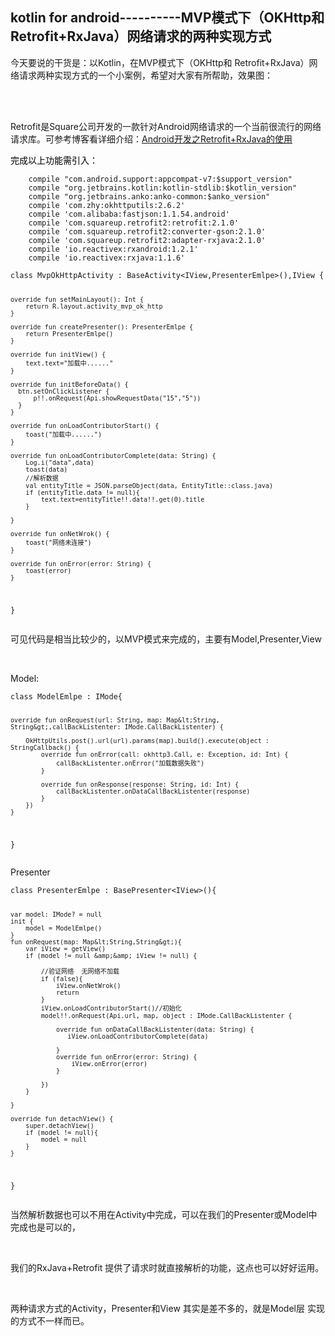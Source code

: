 ## kotlin for android----------MVP模式下（OKHttp和 Retrofit+RxJava）网络请求的两种实现方式 
 <p>今天要说的干货是：以Kotlin，在MVP模式下（OKHttp和 Retrofit+RxJava）网络请求两种实现方式的一个小案例，希望对大家有所帮助，效果图：</p> 
<p>&nbsp;&nbsp;&nbsp;&nbsp;&nbsp;&nbsp;&nbsp;&nbsp;&nbsp;&nbsp; <img alt="" src="http://images2017.cnblogs.com/blog/1041439/201708/1041439-20170830171003530-87916400.gif"></p> 
<p>&nbsp;<br> Retrofit是Square公司开发的一款针对Android网络请求的一个当前很流行的网络请求库。可参考博客看详细介绍：<a href="http://www.cnblogs.com/zhangqie/p/6368208.html" rel="nofollow">Android开发之Retrofit+RxJava的使用</a></p> 
<p><span style="color:#000000">完成以上功能需引入：</span></p> 
<pre><code class="language-java">    compile "com.android.support:appcompat-v7:$support_version"
    compile "org.jetbrains.kotlin:kotlin-stdlib:$kotlin_version"
    compile "org.jetbrains.anko:anko-common:$anko_version"
    compile 'com.zhy:okhttputils:2.6.2'
    compile 'com.alibaba:fastjson:1.1.54.android'
    compile 'com.squareup.retrofit2:retrofit:2.1.0'
    compile 'com.squareup.retrofit2:converter-gson:2.1.0'
    compile 'com.squareup.retrofit2:adapter-rxjava:2.1.0'
    compile 'io.reactivex:rxandroid:1.2.1'
    compile 'io.reactivex:rxjava:1.1.6'</code></pre> 
<pre><code class="language-java">class MvpOkHttpActivity : BaseActivity&lt;IView,PresenterEmlpe&gt;(),IView {

    override fun setMainLayout(): Int {
        return R.layout.activity_mvp_ok_http
    }

    override fun createPresenter(): PresenterEmlpe {
        return PresenterEmlpe()
    }

    override fun initView() {
        text.text="加载中......"
    }

    override fun initBeforeData() {
      btn.setOnClickListener {
          p!!.onRequest(Api.showRequestData("15","5"))
      }
    }

    override fun onLoadContributorStart() {
        toast("加载中......")
    }

    override fun onLoadContributorComplete(data: String) {
        Log.i("data",data)
        toast(data)
        //解析数据
        val entityTitle = JSON.parseObject(data, EntityTitle::class.java)
        if (entityTitle.data != null){
            text.text=entityTitle!!.data!!.get(0).title
        }

    }

    override fun onNetWrok() {
        toast("网络未连接")
    }

    override fun onError(error: String) {
        toast(error)
    }

}</code></pre> 
<p>可见代码是相当比较少的，以MVP模式来完成的，主要有Model,Presenter,View</p> 
<p>&nbsp;</p> 
<p>Model:</p> 
<pre><code class="language-java">class ModelEmlpe : IMode{

    override fun onRequest(url: String, map: Map&lt;String, String&gt;,callBackListenter: IMode.CallBackListenter) {

        OkHttpUtils.post().url(url).params(map).build().execute(object : StringCallback() {
            override fun onError(call: okhttp3.Call, e: Exception, id: Int) {
                callBackListenter.onError("加载数据失败")
            }

            override fun onResponse(response: String, id: Int) {
                callBackListenter.onDataCallBackListenter(response)
            }
        })
    }
}</code></pre> 
<p>Presenter</p> 
<pre><code class="language-java">class PresenterEmlpe : BasePresenter&lt;IView&gt;(){

    var model: IMode? = null
    init {
        model = ModelEmlpe()
    }
    fun onRequest(map: Map&lt;String,String&gt;){
        var iView = getView()
        if (model != null &amp;&amp; iView != null) {

            //验证网络  无网络不加载
            if (false){
                iView.onNetWrok()
                return
            }
            iView.onLoadContributorStart()//初始化
            model!!.onRequest(Api.url, map, object : IMode.CallBackListenter {

                override fun onDataCallBackListenter(data: String) {
                   iView.onLoadContributorComplete(data)

                }
                override fun onError(error: String) {
                    iView.onError(error)
                }

            })
        }

    }

    override fun detachView() {
        super.detachView()
        if (model != null){
            model = null
        }
    }


}</code></pre> 
<p>当然解析数据也可以不用在Activity中完成，可以在我们的Presenter或Model中完成也是可以的，</p> 
<p>&nbsp;</p> 
<p>我们的RxJava+Retrofit 提供了请求时就直接解析的功能，这点也可以好好运用。</p> 
<p>&nbsp;</p> 
<p>两种请求方式的Activity，Presenter和View 其实是差不多的，就是Model层 实现的方式不一样而已。</p> 
